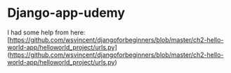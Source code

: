 # Django-app-udemy

I had some help from here: [https://github.com/wsvincent/djangoforbeginners/blob/master/ch2-hello-world-app/helloworld_project/urls.py] (https://github.com/wsvincent/djangoforbeginners/blob/master/ch2-hello-world-app/helloworld_project/urls.py)
